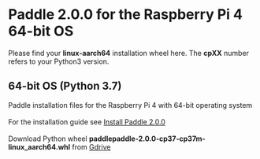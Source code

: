 # Paddle 2.0.0 for the Raspberry Pi 4 64-bit OS
Please find your **linux-aarch64** installation wheel here. The **cpXX** number refers to your Python3 version.<br/>
## 64-bit OS (Python 3.7)
Paddle installation files for the Raspberry Pi 4 with 64-bit operating system
<br/><br/>
For the installation guide see [Install Paddle 2.0.0](https://qengineering.eu/install-paddlepaddle-on-raspberry-pi-4.html) <br/><br/>
Download Python wheel **paddlepaddle-2.0.0-cp37-cp37m-linux_aarch64.whl** from [Gdrive](https://drive.google.com/file/d/16C6o8UJG05Wa3nD0cl7g-MzmCGstxaHw/view?usp=sharing) <br/><br/>
